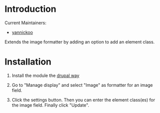# Introduction

Current Maintainers:

* [yannickoo](https://www.drupal.org/u/yannickoo)

Extends the image formatter by adding an option to add an element class.

# Installation

1. Install the module the [drupal way](http://drupal.org/documentation/install/modules-themes/modules-7)

2. Go to "Manage display" and select "Image" as formatter for an image field.

3. Click the settings button. Then you can enter the element class(es) for
   the image field. Finally click "Update".

